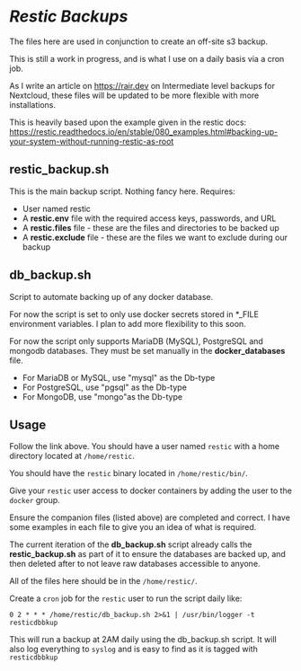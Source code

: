 # ***Restic Backups***

The files here are used in conjunction to create an off-site s3 backup.

This is still a work in progress, and is what I use on a daily basis via a cron job.

As I write an article on https://rair.dev on Intermediate level backups for Nextcloud,
these files will be updated to be more flexible with more installations.

This is heavily based upon the example given in the restic docs:
https://restic.readthedocs.io/en/stable/080_examples.html#backing-up-your-system-without-running-restic-as-root

## restic_backup.sh

This is the main backup script. Nothing fancy here. Requires:
- User named restic
- A **restic.env** file with the required access keys, passwords, and URL
- A **restic.files** file - these are the files and directories to be backed up
- A **restic.exclude** file - these are the files we want to exclude during our backup

## db_backup.sh

Script to automate backing up of any docker database.

For now the script is set to only use docker secrets stored in *_FILE environment
variables. I plan to add more flexibility to this soon.

For now the script only supports MariaDB (MySQL), PostgreSQL and mongodb databases. They
must be set manually in the **docker_databases** file.
- For MariaDB or MySQL, use "mysql" as the Db-type
- For PostgreSQL, use "pgsql" as the Db-type
- For MongoDB, use "mongo"as the Db-type

## Usage

Follow the link above. You should have a user named `restic` with a home directory
located at `/home/restic`.

You should have the `restic` binary located in `/home/restic/bin/`.

Give your `restic` user access to docker containers by adding the user to the
`docker` group.

Ensure the companion files (listed above) are completed and correct. I have some
examples in each file to give you an idea of what is required.

The current iteration of the **db_backup.sh** script already calls the
**restic_backup.sh** as part of it to ensure the databases are backed up, and then
deleted after to not leave raw databases accessible to anyone.

All of the files here should be in the `/home/restic/`.

Create a `cron` job for the `restic` user to run the script daily like:

`0 2 * * * /home/restic/db_backup.sh 2>&1 | /usr/bin/logger -t resticdbbkup`

This will run a backup at 2AM daily using the db_backup.sh script. It will also
log everything to `syslog` and is easy to find as it is tagged with `resticdbbkup`
